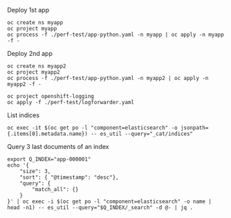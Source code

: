 
Deploy 1st app
```
oc create ns myapp
oc project myapp
oc process -f ./perf-test/app-python.yaml -n myapp | oc apply -n myapp -f -
```


Deploy 2nd app
```
oc create ns myapp2
oc project myapp2
oc process -f ./perf-test/app-python.yaml -n myapp2 | oc apply -n myapp2 -f -
```

```
oc project openshift-logging
oc apply -f ./perf-test/logforwarder.yaml
```

List indices
```
oc exec -it $(oc get po -l "component=elasticsearch" -o jsonpath={.items[0].metadata.name}) -- es_util --query="_cat/indices"
```


Query 3 last documents of an index
```
export Q_INDEX="app-000001"
echo '{
    "size": 3,
    "sort": { "@timestamp": "desc"},
    "query": {
        "match_all": {}
    }
}' | oc exec -i $(oc get po -l "component=elasticsearch" -o name | head -n1) -- es_util --query="$Q_INDEX/_search" -d @- | jq .
```
